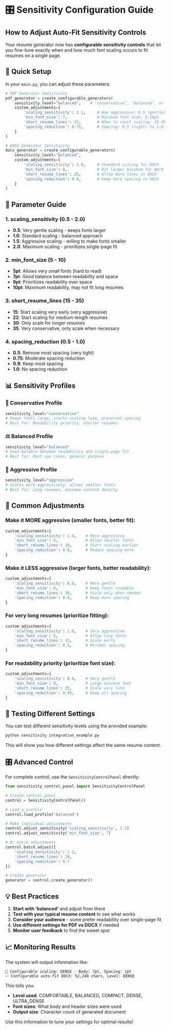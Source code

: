 # 🎛️ Sensitivity Configuration Guide

## How to Adjust Auto-Fit Sensitivity Controls

Your resume generator now has **configurable sensitivity controls** that let you fine-tune exactly when and how much font scaling occurs to fit resumes on a single page.

## 🚀 Quick Setup

In your `main.py`, you can adjust these parameters:

```python
# PDF Generator Sensitivity
pdf_generator = create_configurable_generators(
    sensitivity_level="balanced",    # 'conservative', 'balanced', or 'aggressive'
    custom_adjustments={
        'scaling_sensitivity': 1.1,     # How aggressive: 0.5 (gentle) to 2.0 (aggressive)
        'min_font_size': 7,             # Minimum font size: 5-10pt
        'short_resume_lines': 22,       # When to start scaling: 15-35 lines
        'spacing_reduction': 0.75,      # Spacing: 0.5 (tight) to 1.0 (loose)
    }
)

# DOCX Generator Sensitivity
docx_generator = create_configurable_generators(
    sensitivity_level="balanced", 
    custom_adjustments={
        'scaling_sensitivity': 1.0,     # Standard scaling for DOCX
        'min_font_size': 8,             # Bit larger minimum for Word
        'short_resume_lines': 25,       # Allow more lines in DOCX
        'spacing_reduction': 0.8,       # Keep more spacing in DOCX
    }
)
```

## 🎯 Parameter Guide

### 1. **scaling_sensitivity** (0.5 - 2.0)
- **0.5**: Very gentle scaling - keeps fonts larger
- **1.0**: Standard scaling - balanced approach
- **1.5**: Aggressive scaling - willing to make fonts smaller
- **2.0**: Maximum scaling - prioritizes single-page fit

### 2. **min_font_size** (5 - 10)
- **5pt**: Allows very small fonts (hard to read)
- **7pt**: Good balance between readability and space
- **9pt**: Prioritizes readability over space
- **10pt**: Maximum readability, may not fit long resumes

### 3. **short_resume_lines** (15 - 35)
- **15**: Start scaling very early (very aggressive)
- **22**: Start scaling for medium-length resumes
- **30**: Only scale for longer resumes
- **35**: Very conservative, only scale when necessary

### 4. **spacing_reduction** (0.5 - 1.0)
- **0.5**: Remove most spacing (very tight)
- **0.75**: Moderate spacing reduction
- **0.9**: Keep most spacing
- **1.0**: No spacing reduction

## 📊 Sensitivity Profiles

### 🐌 Conservative Profile
```python
sensitivity_level="conservative"
# Keeps fonts large, starts scaling late, preserves spacing
# Best for: Readability priority, shorter resumes
```

### ⚖️ Balanced Profile  
```python
sensitivity_level="balanced"
# Good balance between readability and single-page fit
# Best for: Most use cases, general purpose
```

### 🚀 Aggressive Profile
```python
sensitivity_level="aggressive"
# Scales more aggressively, allows smaller fonts
# Best for: Long resumes, maximum content density
```

## 🔧 Common Adjustments

### Make it **MORE** aggressive (smaller fonts, better fit):
```python
custom_adjustments={
    'scaling_sensitivity': 1.4,    # More aggressive
    'min_font_size': 6,            # Allow smaller fonts
    'short_resume_lines': 18,      # Start scaling earlier
    'spacing_reduction': 0.6,      # Reduce spacing more
}
```

### Make it **LESS** aggressive (larger fonts, better readability):
```python
custom_adjustments={
    'scaling_sensitivity': 0.8,    # More gentle
    'min_font_size': 8,            # Keep fonts readable
    'short_resume_lines': 30,      # Scale only when needed
    'spacing_reduction': 0.9,      # Keep more spacing
}
```

### For **very long resumes** (prioritize fitting):
```python
custom_adjustments={
    'scaling_sensitivity': 1.6,    # Very aggressive
    'min_font_size': 5,            # Allow tiny fonts
    'short_resume_lines': 15,      # Scale early
    'spacing_reduction': 0.5,      # Minimal spacing
}
```

### For **readability priority** (prioritize font size):
```python
custom_adjustments={
    'scaling_sensitivity': 0.6,    # Very gentle
    'min_font_size': 9,            # Large minimum font
    'short_resume_lines': 35,      # Scale very late
    'spacing_reduction': 0.95,     # Keep all spacing
}
```

## 🧪 Testing Different Settings

You can test different sensitivity levels using the provided example:

```bash
python sensitivity_integration_example.py
```

This will show you how different settings affect the same resume content.

## 🎛️ Advanced Control

For complete control, use the `SensitivityControlPanel` directly:

```python
from sensitivity_control_panel import SensitivityControlPanel

# Create control panel
control = SensitivityControlPanel()

# Load a profile
control.load_profile('balanced')

# Make individual adjustments
control.adjust_sensitivity('scaling_sensitivity', 1.2)
control.adjust_sensitivity('min_font_size', 7)

# Or batch adjustments
control.batch_adjust({
    'scaling_sensitivity': 1.2,
    'short_resume_lines': 20,
    'spacing_reduction': 0.7
})

# Create generator
generator = control.create_generator()
```

## 💡 Best Practices

1. **Start with 'balanced'** and adjust from there
2. **Test with your typical resume content** to see what works
3. **Consider your audience** - some prefer readability over single-page fit
4. **Use different settings for PDF vs DOCX** if needed
5. **Monitor user feedback** to find the sweet spot

## 📈 Monitoring Results

The system will output information like:
```
🎯 Configurable scaling: DENSE - Body: 7pt, Spacing: 1pt
✅ Configurable auto-fit DOCX: 52,248 chars, Level: DENSE
```

This tells you:
- **Level used**: COMFORTABLE, BALANCED, COMPACT, DENSE, ULTRA_DENSE
- **Font sizes**: What body and header sizes were used
- **Output size**: Character count of generated document

Use this information to tune your settings for optimal results!